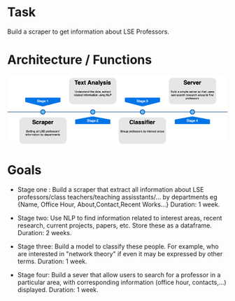 # Task

Build a scraper to get information about LSE Professors. 


# Architecture / Functions
![Alt](https://github.com/mlatlse/LT_Project/blob/master/Untitled%20Diagram.png?raw=true "")

# Goals

+ Stage one : Build a scraper that extract all information about LSE professors/class teachers/teaching assisstants/... by departments
eg {Name, Office Hour, About,Contact,Recent Works...}
Duration: 1 week. 

+ Stage two: Use NLP to find information related to interest areas, recent research, current projects, papers, etc. Store these as a dataframe. 
Duration: 2 weeks.

+ Stage three: Build a model to classify these people. For example, who are interested in "network theory" if even it may be expressed by other terms.
Duration: 1 week.

+ Stage four: Build a sever that allow users to search for a professor in a particular area, with corresponding information  (office hour, contacts,...) displayed.
Duration:  1 week.
